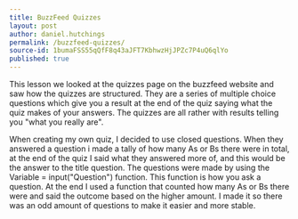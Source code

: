 ```yaml
---
title: BuzzFeed Quizzes
layout: post
author: daniel.hutchings
permalink: /buzzfeed-quizzes/
source-id: 1bumaFSS55qQfF8q43aJFT7KbhwzHjJPZc7P4uQ6qlYo
published: true
---
```

This lesson we looked at the quizzes page on the buzzfeed website and saw how the quizzes are structured. They are a series of multiple choice questions which give you a result at the end of the quiz saying what the quiz makes of your answers. The quizzes are all rather with results telling you "what you really are".

When creating my own quiz, I decided to use closed questions. When they answered a question i made a tally of how many As or Bs there were in total, at the end of the quiz I said what they answered more of, and this would be the answer to the title question. The questions were made by using the Variable = input("Question") function. This function is how you ask a question. At the end I used a function that counted how many As or Bs there were and said the outcome based on the higher amount. I made it so there was an odd amount of questions to make it easier and more stable.

